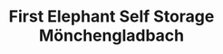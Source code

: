 ---
title: "First Elephant Self Storage Mönchengladbach"
url: /moenchengladbach/first-elephant-self-storage-moenchengladbach/
shop: Mieten
---